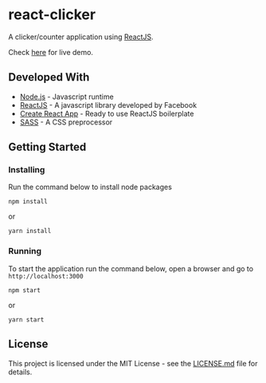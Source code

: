 # react-clicker

A clicker/counter application using [ReactJS](https://reactjs.org/).

Check [here](https://sample-react-projects.web.app/react-clicker) for live demo.

## Developed With

- [Node.js](https://nodejs.org/en/) - Javascript runtime
- [ReactJS](https://reactjs.org/) - A javascript library developed by Facebook
- [Create React App](https://facebook.github.io/create-react-app/) - Ready to use ReactJS boilerplate
- [SASS](https://sass-lang.com/) - A CSS preprocessor

## Getting Started

### Installing

Run the command below to install node packages

```
npm install
```

or

```
yarn install
```

### Running

To start the application run the command below, open a browser and go to `http://localhost:3000`

```
npm start
```

or

```
yarn start
```

## License

This project is licensed under the MIT License - see the [LICENSE.md](LICENSE.md) file for details.
